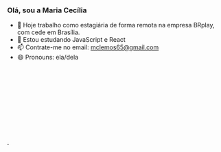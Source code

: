 ### Olá, sou a Maria Cecília 

- 🔭 Hoje trabalho como estagiária de forma remota na empresa BRplay, com cede em Brasília. 
- 🌱 Estou estudando JavaScript e React
- 📫 Contrate-me no email: mclemos65@gmail.com
- 😄 Pronouns: ela/dela

<div>
  <a href="htpps://https://github.com/maraaujo"/>
  <img height="180em" scr="https://github-readme-stats.vercel.app/api?username=maraaujo&show_icons=true&theme=cobalt">
  <img height="180em" scr="https://github-readme-stats.vercel.app/api?username=maraaujo&show_icons=true&theme=cobalt">
</div>
